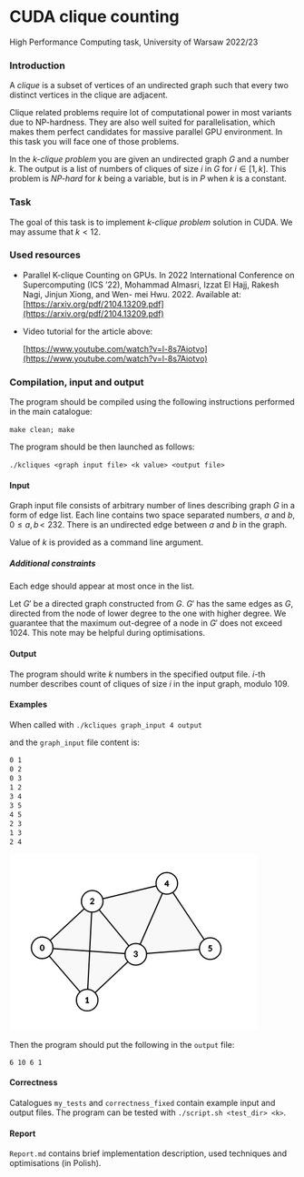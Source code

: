 # CUDA clique counting
High Performance Computing task, University of Warsaw 2022/23

### Introduction

A _clique_ is a subset of vertices of an undirected graph such that every two distinct vertices in the clique are adjacent.

Clique related problems require lot of computational power in most variants due to NP-hardness. They are also well suited for parallelisation, which makes them perfect candidates for massive parallel GPU environment. In this task you will face one of those problems.

In the _k-clique problem_ you are given an undirected graph _G_ and a number _k_. The output is a list of numbers of cliques of size _i_ in _G_ for _i_ ∈ \[1, _k_\]. This problem is _NP-hard_ for _k_ being a variable, but is in _P_ when _k_ is a constant.

### Task

The goal of this task is to implement _k-clique problem_ solution in CUDA. We may assume that _k_ < 12.

### Used resources

*   Parallel K-clique Counting on GPUs. In 2022 International Conference on Supercomputing (ICS ’22), Mohammad Almasri, Izzat El Hajj, Rakesh Nagi, Jinjun Xiong, and Wen- mei Hwu. 2022. Available at: [https://arxiv.org/pdf/2104.13209.pdf](https://arxiv.org/pdf/2104.13209.pdf)
    
*   Video tutorial for the article above:
    
    [https://www.youtube.com/watch?v=l-8s7Aiotvo](https://www.youtube.com/watch?v=l-8s7Aiotvo)
    
### Compilation, input and output

The program should be compiled using the following instructions performed in the main catalogue:

`make clean; make`

The program should be then launched as follows:

`./kcliques <graph input file> <k value> <output file>`

#### Input

Graph input file consists of arbitrary number of lines describing graph _G_ in a form of edge list. Each line contains two space separated numbers, _a_ and _b_, 0 ≤ _a_, _b_ < 232. There is an undirected edge between _a_ and _b_ in the graph.

Value of _k_ is provided as a command line argument.

##### Additional constraints

Each edge should appear at most once in the list.

Let _G_′ be a directed graph constructed from _G_. _G_′ has the same edges as _G_, directed from the node of lower degree to the one with higher degree. We guarantee that the maximum out-degree of a node in _G_′ does not exceed 1024. This note may be helpful during optimisations.

#### Output

The program should write _k_ numbers in the specified output file. _i_\-th number describes count of cliques of size _i_ in the input graph, modulo 109.

#### Examples

When called with `./kcliques graph_input 4 output`

and the `graph_input` file content is:

    0 1
    0 2
    0 3
    1 2
    3 4
    3 5
    4 5
    2 3
    1 3
    2 4
    

![image](graph.png)

Then the program should put the following in the `output` file:

    6 10 6 1

#### Correctness

Catalogues `my_tests` and `correctness_fixed` contain example input and output files. The program can be tested with `./script.sh <test_dir> <k>`.

#### Report

`Report.md` contains brief implementation description, used techniques and optimisations (in Polish).

